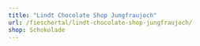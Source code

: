 ```yaml
---
title: "Lindt Chocolate Shop Jungfraujoch"
url: /fieschertal/lindt-chocolate-shop-jungfraujoch/
shop: Schokolade
---
```

